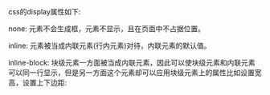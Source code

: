 css的display属性如下:

none: 元素不会生成框，元素不显示，且在页面中不占据位置。

inline: 元素被当成内联元素(行内元素)对待，内联元素的默认值。

inline-block: 块级元素一方面被当成内联元素，因此可以使块级元素和内联元素可以同一行显示，但是另一方面这个元素却可以应用块级元素上的属性比如设置宽高，设置上下边距: